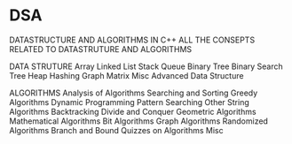 # DSA
DATASTRUCTURE AND  ALGORITHMS  IN C++
ALL THE CONSEPTS  RELATED  TO DATASTRUTURE AND  ALGORITHMS 

DATA STRUTURE
Array
Linked List
Stack
Queue
Binary Tree
Binary Search Tree
Heap
Hashing
Graph
Matrix
Misc
Advanced Data Structure



ALGORITHMS 
Analysis of Algorithms
Searching and Sorting
Greedy Algorithms
Dynamic Programming
Pattern Searching
Other String Algorithms
Backtracking
Divide and Conquer
Geometric Algorithms
Mathematical Algorithms
Bit Algorithms
Graph Algorithms
Randomized Algorithms
Branch and Bound
Quizzes on Algorithms
Misc
